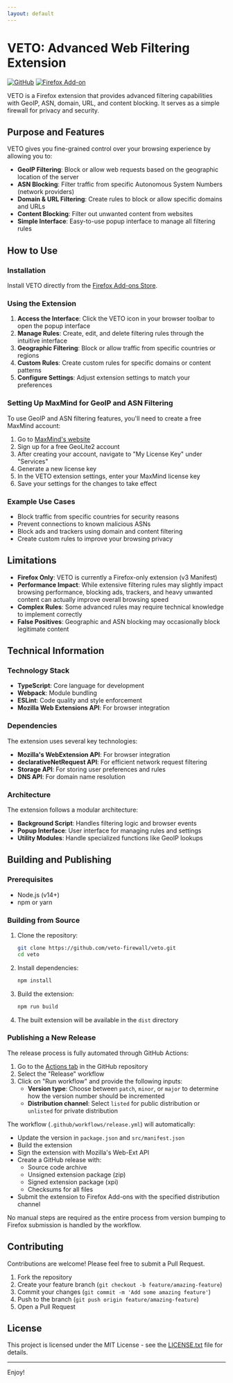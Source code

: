 ```yaml
---
layout: default
---
```


# VETO: Advanced Web Filtering Extension

[![GitHub](https://img.shields.io/github/stars/veto-firewall/veto?style=social)](https://github.com/veto-firewall/veto)
[![Firefox Add-on](https://img.shields.io/amo/v/veto)](https://addons.mozilla.org/firefox/addon/veto-firewall/)

VETO is a Firefox extension that provides advanced filtering capabilities with GeoIP, ASN, domain, URL, and content blocking. It serves as a simple firewall for privacy and security.

## Purpose and Features

VETO gives you fine-grained control over your browsing experience by allowing you to:

- **GeoIP Filtering**: Block or allow web requests based on the geographic location of the server
- **ASN Blocking**: Filter traffic from specific Autonomous System Numbers (network providers)
- **Domain & URL Filtering**: Create rules to block or allow specific domains and URLs
- **Content Blocking**: Filter out unwanted content from websites
- **Simple Interface**: Easy-to-use popup interface to manage all filtering rules

## How to Use

### Installation

Install VETO directly from the [Firefox Add-ons Store](https://addons.mozilla.org/firefox/addon/veto-firewall/).

### Using the Extension

1. **Access the Interface**: Click the VETO icon in your browser toolbar to open the popup interface
2. **Manage Rules**: Create, edit, and delete filtering rules through the intuitive interface
3. **Geographic Filtering**: Block or allow traffic from specific countries or regions
4. **Custom Rules**: Create custom rules for specific domains or content patterns
5. **Configure Settings**: Adjust extension settings to match your preferences

### Setting Up MaxMind for GeoIP and ASN Filtering

To use GeoIP and ASN filtering features, you'll need to create a free MaxMind account:

1. Go to [MaxMind's website](https://www.maxmind.com/en/geolite2/signup)
2. Sign up for a free GeoLite2 account
3. After creating your account, navigate to "My License Key" under "Services"
4. Generate a new license key
5. In the VETO extension settings, enter your MaxMind license key
6. Save your settings for the changes to take effect

### Example Use Cases

- Block traffic from specific countries for security reasons
- Prevent connections to known malicious ASNs
- Block ads and trackers using domain and content filtering
- Create custom rules to improve your browsing privacy

## Limitations

- **Firefox Only**: VETO is currently a Firefox-only extension (v3 Manifest)
- **Performance Impact**: While extensive filtering rules may slightly impact browsing performance, blocking ads, trackers, and heavy unwanted content can actually improve overall browsing speed
- **Complex Rules**: Some advanced rules may require technical knowledge to implement correctly
- **False Positives**: Geographic and ASN blocking may occasionally block legitimate content

## Technical Information

### Technology Stack

- **TypeScript**: Core language for development
- **Webpack**: Module bundling
- **ESLint**: Code quality and style enforcement
- **Mozilla Web Extensions API**: For browser integration

### Dependencies

The extension uses several key technologies:

- **Mozilla's WebExtension API**: For browser integration
- **declarativeNetRequest API**: For efficient network request filtering
- **Storage API**: For storing user preferences and rules
- **DNS API**: For domain name resolution

### Architecture

The extension follows a modular architecture:

- **Background Script**: Handles filtering logic and browser events
- **Popup Interface**: User interface for managing rules and settings
- **Utility Modules**: Handle specialized functions like GeoIP lookups

## Building and Publishing

### Prerequisites

- Node.js (v14+)
- npm or yarn

### Building from Source

1. Clone the repository:
   ```bash
   git clone https://github.com/veto-firewall/veto.git
   cd veto
   ```

2. Install dependencies:
   ```bash
   npm install
   ```

3. Build the extension:
   ```bash
   npm run build
   ```

4. The built extension will be available in the `dist` directory

### Publishing a New Release

The release process is fully automated through GitHub Actions:

1. Go to the [Actions tab](https://github.com/veto-firewall/veto/actions) in the GitHub repository
2. Select the "Release" workflow
3. Click on "Run workflow" and provide the following inputs:
   - **Version type**: Choose between `patch`, `minor`, or `major` to determine how the version number should be incremented
   - **Distribution channel**: Select `listed` for public distribution or `unlisted` for private distribution

The workflow (`.github/workflows/release.yml`) will automatically:
   - Update the version in `package.json` and `src/manifest.json`
   - Build the extension
   - Sign the extension with Mozilla's Web-Ext API
   - Create a GitHub release with:
     - Source code archive
     - Unsigned extension package (zip)
     - Signed extension package (xpi)
     - Checksums for all files
   - Submit the extension to Firefox Add-ons with the specified distribution channel

No manual steps are required as the entire process from version bumping to Firefox submission is handled by the workflow.

## Contributing

Contributions are welcome! Please feel free to submit a Pull Request.

1. Fork the repository
2. Create your feature branch (`git checkout -b feature/amazing-feature`)
3. Commit your changes (`git commit -m 'Add some amazing feature'`)
4. Push to the branch (`git push origin feature/amazing-feature`)
5. Open a Pull Request

## License

This project is licensed under the MIT License - see the [LICENSE.txt](https://github.com/veto-firewall/veto/blob/main/LICENSE.txt) file for details.

---

Enjoy!